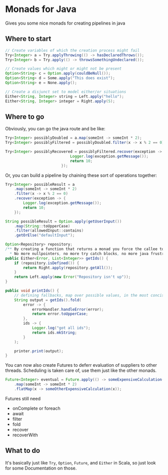# Monads for Java

Gives you some nice monads for creating pipelines in java

## Where to start
```java
// Create variables of which the creation process might fail
Try<Integer> a = Try.applyThrowing(() -> hasDeclaredThrows());
Try<Integer> b = Try.apply(() -> throwsSomethingUndeclared());

// Create values which might or might not be present
Option<String> c = Option.apply(couldBeNull());
Option<String> d = Some.apply("This does exist");
Option<String> e = None.apply();

// Create a disjunct set to model either/or situations
Either<String, Integer> string = Left.apply("hello");
Either<String, Integer> integer = Right.apply(5);
```

## Where to go

Obviously, you can go the java route and be like:
```java
Try<Integer> possiblyDoubled = a.map(someInt -> someInt * 2);
Try<Integer> possiblyFiltered = possiblyDoubled.filter(x -> x % 2 == 0);

Try<Integer> possiblyRecovered = possiblyFiltered.recover(exception -> {
                             Logger.log(exception.getMessage());
                             return 10;
                         });
```

Or, you can build a pipeline by chaining these sort of operations together:
```java
Try<Integer> possibleResult = a
    .map(someInt -> someInt * 2)
    .filter(x -> x % 2 == 0)
    .recover(exception -> {
        Logger.log(exception.getMessage());
        return 10;
    });
```

```java
String possibleResult = Option.apply(getUserInput())
    .map(String::toUpperCase)
    .filter(allowedInput::contains)
    .getOrElse("defaultInput");
```

```java
Option<Repository> repository;
/** By creating a function that returns a monad you force the callee to handle either situation
  * No more nullpointers, no more try catch blocks, no more java frustrations */
public Either<Error, List<Integer>> getIds() {
    if (repository.isDefined()) {
        return Right.apply(repository.getAll());   
    }
    return Left.apply(new Error("Repository isn't up"));
}

public void printIds() {
    // defining fallbacks, map over possible values, in the most concise way possible
    String output = getIds().fold(
        error -> {
            errorHandler.handleError(error);
            return error.toUpperCase;
        },
        ids -> {
            Logger.log("got all ids");
            return ids.mkString;
        }
    );

    printer.print(output);
}
```

You can now also create Futures to deferr evaluation of suppliers to other threads.
Scheduling is taken care of, use them just like the other monads.
```java
Future<Integer> eventual = Future.apply(() -> someExpensiveCalculation());
    .map(someInt -> someInt * 2)
    .flatMap(x -> someOtherExpensiveCalculation(x));
```

Futures still need 
- onComplete or foreach
- await
- filter
- fold
- recover
- recoverWith


## What to do
It's basically just like `Try`, `Option`, `Future`, and `Either` in Scala, so just look for some Documentation on those.
